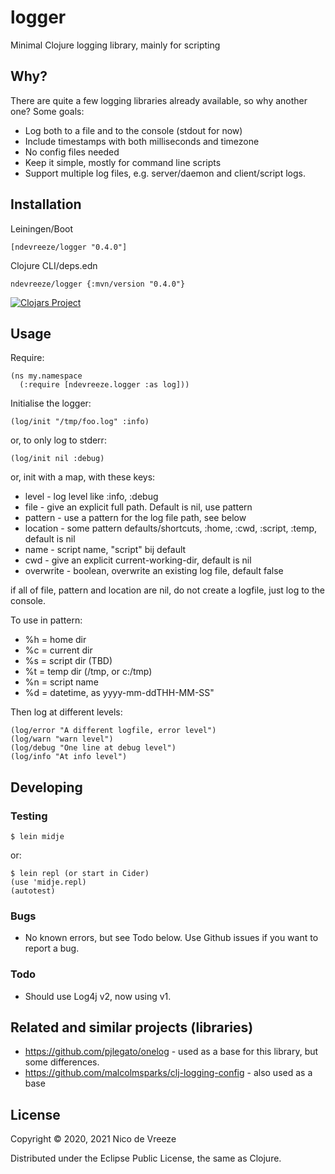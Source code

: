 # logger

Minimal Clojure logging library, mainly for scripting 

## Why?

There are quite a few logging libraries already available, so why another one? Some goals:

* Log both to a file and to the console (stdout for now)
* Include timestamps with both milliseconds and timezone
* No config files needed
* Keep it simple, mostly for command line scripts
* Support multiple log files, e.g. server/daemon and client/script logs.

## Installation

Leiningen/Boot

    [ndevreeze/logger "0.4.0"]

Clojure CLI/deps.edn

    ndevreeze/logger {:mvn/version "0.4.0"}

[![Clojars Project](https://img.shields.io/clojars/v/ndevreeze/logger.svg)](https://clojars.org/ndevreeze/logger)

## Usage

Require:

    (ns my.namespace
      (:require [ndevreeze.logger :as log]))

Initialise the logger:

    (log/init "/tmp/foo.log" :info)
  
or, to only log to stderr:

    (log/init nil :debug)
  
or, init with a map, with these keys:

   - level     - log level like :info, :debug
   - file      - give an explicit full path. Default is nil, use pattern
   - pattern   - use a pattern for the log file path, see below
   - location  - some pattern defaults/shortcuts, :home, :cwd, :script, :temp, default is nil
   - name      - script name, \"script\" bij default
   - cwd       - give an explicit current-working-dir, default is nil
   - overwrite - boolean, overwrite an existing log file, default false

  if all of file, pattern and location are nil, do not create a
  logfile, just log to the console.

  To use in pattern:
  
   - %h = home dir
   - %c = current dir
   - %s = script dir (TBD)
   - %t = temp dir (/tmp, or c:/tmp)
   - %n = script name
   - %d = datetime, as yyyy-mm-ddTHH-MM-SS"

Then log at different levels:

    (log/error "A different logfile, error level")
    (log/warn "warn level")
    (log/debug "One line at debug level")
    (log/info "At info level")

## Developing

### Testing

    $ lein midje

or:

    $ lein repl (or start in Cider)
    (use 'midje.repl)
    (autotest)
    
### Bugs

* No known errors, but see Todo below. Use Github issues if you want to report a bug.

### Todo

* Should use Log4j v2, now using v1.

## Related and similar projects (libraries)

* https://github.com/pjlegato/onelog - used as a base for this library, but some differences.
* https://github.com/malcolmsparks/clj-logging-config - also used as a base
    
## License

Copyright © 2020, 2021 Nico de Vreeze

Distributed under the Eclipse Public License, the same as Clojure.

